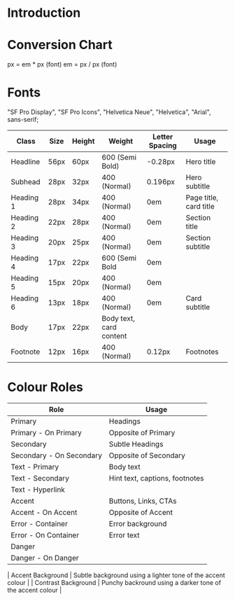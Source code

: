 # Introduction

# Conversion Chart
px = em * px (font)
em = px / px (font)

# Fonts
"SF Pro Display", "SF Pro Icons", "Helvetica Neue", "Helvetica", "Arial", sans-serif;

| Class | Size | Height | Weight | Letter Spacing | Usage |
|-------|------|--------|--------|----------------|-------|
| Headline | 56px | 60px | 600 (Semi Bold) | -0.28px | Hero title |
| Subhead | 28px | 32px | 400 (Normal) | 0.196px | Hero subtitle |
| Heading 1 | 28px | 34px | 400 (Normal) | 0em | Page title, card title |
| Heading 2 | 22px | 28px | 400 (Normal) | 0em | Section title | 
| Heading 3 | 20px | 25px | 400 (Normal) | 0em | Section subtitle |
| Heading 4 | 17px | 22px | 600 (Semi Bold | 0em |
| Heading 5 | 15px | 20px | 400 (Normal) | 0em|
| Heading 6 | 13px | 18px | 400 (Normal) | 0em | Card subtitle |
| Body | 17px | 22px | Body text, card content |
| Footnote | 12px | 16px | 400 (Normal) | 0.12px | Footnotes |


# Colour Roles
| Role | Usage |
|------|-------|
| Primary | Headings |
| Primary - On Primary | Opposite of Primary |
| Secondary | Subtle Headings |
| Secondary - On Secondary | Opposite of Secondary |
| Text - Primary | Body text |
| Text - Secondary | Hint text, captions, footnotes |
| Text - Hyperlink | |
| Accent | Buttons, Links, CTAs |
| Accent - On Accent | Opposite of Accent |
| Error - Container | Error background |
| Error - On Container | Error text |
| Danger | |
| Danger - On Danger | |


| Accent Background | Subtle background using a lighter tone of the accent colour |
| Contrast Background | Punchy backround using a darker tone of the accent colour |
